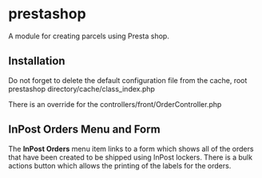 # prestashop

A module for creating parcels using Presta shop.

## Installation

Do not forget to delete the default configuration file from the cache,
root prestashop directory/cache/class_index.php

There is an override for the controllers/front/OrderController.php

## InPost Orders Menu and Form

The **InPost Orders** menu item links to a form which shows all of the orders that have been created to be shipped using InPost lockers. There is a bulk actions button which allows the printing of the labels for the orders.

